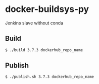 # docker-buildsys-py

Jenkins slave without conda

## Build

```sh
$ ./build 3.7.3 dockerhub_repo_name
```

## Publish

```sh
$ ./publish.sh 3.7.3 dockerhub_repo_name
```
